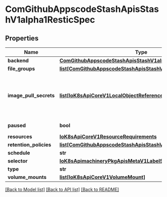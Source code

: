 # ComGithubAppscodeStashApisStashV1alpha1ResticSpec

## Properties
Name | Type | Description | Notes
------------ | ------------- | ------------- | -------------
**backend** | [**ComGithubAppscodeStashApisStashV1alpha1Backend**](ComGithubAppscodeStashApisStashV1alpha1Backend.md) |  | [optional] 
**file_groups** | [**list[ComGithubAppscodeStashApisStashV1alpha1FileGroup]**](ComGithubAppscodeStashApisStashV1alpha1FileGroup.md) |  | [optional] 
**image_pull_secrets** | [**list[IoK8sApiCoreV1LocalObjectReference]**](IoK8sApiCoreV1LocalObjectReference.md) | ImagePullSecrets is an optional list of references to secrets in the same namespace to use for pulling any of the images used by this PodSpec. If specified, these secrets will be passed to individual puller implementations for them to use. For example, in the case of docker, only DockerConfig type secrets are honored. More info: https://kubernetes.io/docs/concepts/containers/images#specifying-imagepullsecrets-on-a-pod | [optional] 
**paused** | **bool** | Indicates that the Restic is paused from taking backup. Default value is &#39;false&#39; | [optional] 
**resources** | [**IoK8sApiCoreV1ResourceRequirements**](IoK8sApiCoreV1ResourceRequirements.md) | Compute Resources required by the sidecar container. | [optional] 
**retention_policies** | [**list[ComGithubAppscodeStashApisStashV1alpha1RetentionPolicy]**](ComGithubAppscodeStashApisStashV1alpha1RetentionPolicy.md) |  | [optional] 
**schedule** | **str** |  | [optional] 
**selector** | [**IoK8sApimachineryPkgApisMetaV1LabelSelector**](IoK8sApimachineryPkgApisMetaV1LabelSelector.md) |  | [optional] 
**type** | **str** | https://github.com/appscode/stash/issues/225 | [optional] 
**volume_mounts** | [**list[IoK8sApiCoreV1VolumeMount]**](IoK8sApiCoreV1VolumeMount.md) | Pod volumes to mount into the sidecar container&#39;s filesystem. | [optional] 

[[Back to Model list]](../README.md#documentation-for-models) [[Back to API list]](../README.md#documentation-for-api-endpoints) [[Back to README]](../README.md)


